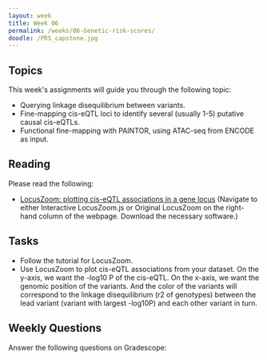 ```yaml
---
layout: week
title: Week 06
permalink: /weeks/06-Genetic-risk-scores/
doodle: /PRS_capstone.jpg
---
```


## Topics

This week's assignments will guide you through the following topic:
* Querying linkage disequilibrium between variants. 
* Fine-mapping cis-eQTL loci to identify several (usually 1-5) putative causal cis-eQTLs. 
* Functional fine-mapping with PAINTOR, using ATAC-seq from ENCODE as input. 

## Reading

Please read the following:
* [LocusZoom: plotting cis-eQTL associations in a gene locus](http://locuszoom.org/)
  (Navigate to either Interactive LocusZoom.js or Original LocusZoom on the right-hand column of the webpage. Download the necessary software.)


## Tasks

* Follow the tutorial for LocusZoom. 
* Use LocusZoom to plot cis-eQTL associations from your dataset. On the y-axis, we want the -log10 P of the cis-eQTL. On the x-axis, we want the genomic position of the variants. And the color of the variants will correspond to the linkage disequilibrium (r2 of genotypes) between the lead variant (variant with largest -log10P) and each other variant in turn. 

## Weekly Questions

Answer the following questions on Gradescope:



